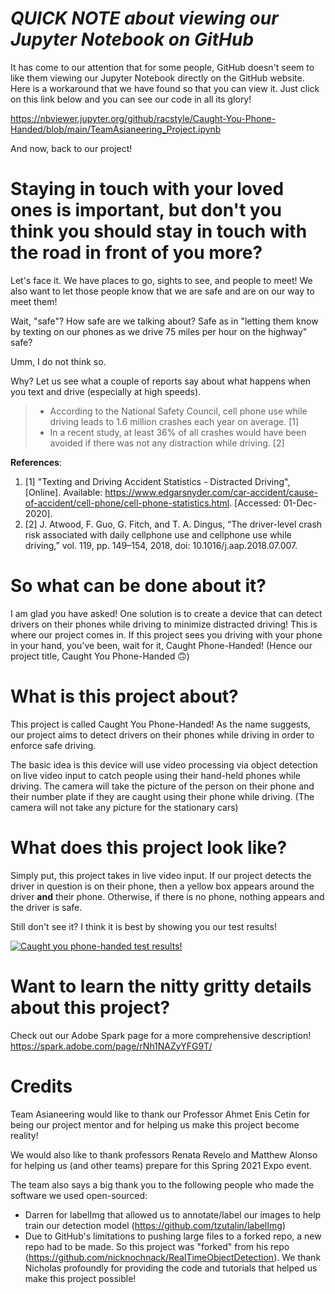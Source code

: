 # *QUICK NOTE about viewing our Jupyter Notebook on GitHub*
It has come to our attention that for some people, GitHub doesn't seem to like them viewing our Jupyter Notebook directly on the GitHub website.  Here is a workaround that we have found so that you can view it.  Just click on this link below and you can see our code in all its glory!

https://nbviewer.jupyter.org/github/racstyle/Caught-You-Phone-Handed/blob/main/TeamAsianeering_Project.ipynb

And now, back to our project!

# Staying in touch with your loved ones is important, but don't you think you should stay in touch with the road in front of you more?
Let's face it. We have places to go, sights to see, and people to meet! We also want to let those people know that we are safe and are on our way to meet them!

Wait, "safe"? How safe are we talking about? Safe as in "letting them know by texting on our phones as we drive 75 miles per hour on the highway" safe?

Umm, I do not think so.

Why? Let us see what a couple of reports say about what happens when you text and drive (especially at high speeds).

> * According to the National Safety Council, cell phone use while driving leads to 1.6 million crashes each year on average. [1]
> * In a recent study, at least 36% of all crashes would have been avoided if there was not any distraction while driving. [2]

__References__:
1. [1] "Texting and Driving Accident Statistics - Distracted Driving", [Online]. Available: https://www.edgarsnyder.com/car-accident/cause-of-accident/cell-phone/cell-phone-statistics.html. [Accessed: 01-Dec-2020].
2. [2] J. Atwood, F. Guo, G. Fitch, and T. A. Dingus, “The driver-level crash risk associated with daily cellphone use and cellphone use while driving,” vol. 119, pp. 149–154, 2018, doi: 10.1016/j.aap.2018.07.007.

# So what can be done about it?
I am glad you have asked! One solution is to create a device that can detect drivers on their phones while driving to minimize distracted driving! This is where our project comes in. If this project sees you driving with your phone in your hand, you've been, wait for it, Caught Phone-Handed! (Hence our project title, Caught You Phone-Handed 🙃)

# What is this project about?
This project is called Caught You Phone-Handed!  As the name suggests, our project aims to detect drivers on their phones while driving in order to enforce safe driving.

The basic idea is this device will use video processing via object detection on live video input to catch people using their hand-held phones while driving.  The camera will take the picture of the person on their phone and their number plate if they are caught using their phone while driving. (The camera will not take any picture for the stationary cars)

# What does this project look like?
Simply put, this project takes in live video input.  If our project detects the driver in question is on their phone, then a yellow box appears around the driver **and** their phone.  Otherwise, if there is no phone, nothing appears and the driver is safe.

Still don't see it?  I think it is best by showing you our test results!

[![Caught you phone-handed test results!](https://res.cloudinary.com/marcomontalbano/image/upload/v1618431182/video_to_markdown/images/vimeo--535723214-c05b58ac6eb4c4700831b2b3070cd403.jpg)](https://vimeo.com/535723214/settings "Caught you phone-handed test results!")

# Want to learn the nitty gritty details about this project?
Check out our Adobe Spark page for a more comprehensive description!
https://spark.adobe.com/page/rNh1NAZyYFG9T/

# Credits
Team Asianeering would like to thank our Professor Ahmet Enis Cetin for being our project mentor and for helping us make this project become reality!

We would also like to thank professors Renata Revelo and Matthew Alonso for helping us (and other teams) prepare for this Spring 2021 Expo event.

The team also says a big thank you to the following people who made the software we used open-sourced:
* Darren for labelImg that allowed us to annotate/label our images to help train our detection model (https://github.com/tzutalin/labelImg)
* Due to GitHub's limitations to pushing large files to a forked repo, a new repo had to be made.  So this project was "forked" from his repo (https://github.com/nicknochnack/RealTimeObjectDetection).  We thank Nicholas profoundly for providing the code and tutorials that helped us make this project possible!